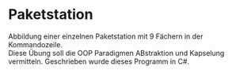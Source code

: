 # Paketstation
Abbildung einer einzelnen Paketstation mit 9 Fächern in der Kommandozeile.   
Diese Übung soll die OOP Paradigmen ABstraktion und Kapselung vermitteln.
Geschrieben wurde dieses Programm in C#.
